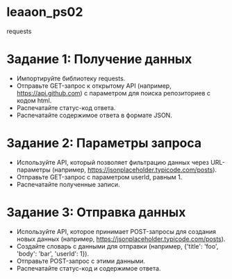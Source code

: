 # leaaon_ps02

requests
# Задание 1: Получение данных

* Импортируйте библиотеку requests.
* Отправьте GET-запрос к открытому API (например, https://api.github.com) с параметром для поиска репозиториев с кодом html.
* Распечатайте статус-код ответа.
* Распечатайте содержимое ответа в формате JSON.

# Задание 2: Параметры запроса

* Используйте API, который позволяет фильтрацию данных через URL-параметры (например, https://jsonplaceholder.typicode.com/posts).
* Отправьте GET-запрос с параметром userId, равным 1.
* Распечатайте полученные записи.

# Задание 3: Отправка данных

* Используйте API, которое принимает POST-запросы для создания новых данных (например, https://jsonplaceholder.typicode.com/posts).
* Создайте словарь с данными для отправки (например, {'title': 'foo', 'body': 'bar', 'userId': 1}).
* Отправьте POST-запрос с этими данными.
* Распечатайте статус-код и содержимое ответа.


 
